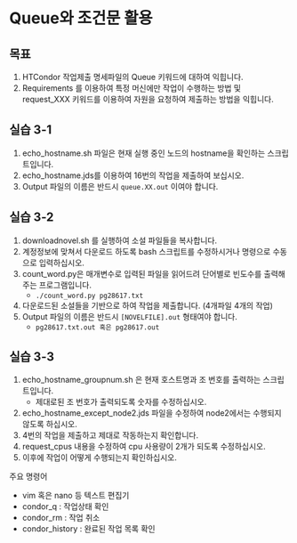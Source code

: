 # Queue와 조건문 활용

## 목표
1. HTCondor 작업제출 명세파일의 Queue 키워드에 대하여 익힙니다.
1. Requirements 를 이용하여 특정 머신에만 작업이 수행하는 방법 및 request_XXX 키워드를 이용하여 자원을 요청하여 제출하는 방법을 익힙니다.


## 실습 3-1
1. echo_hostname.sh 파일은 현재 실행 중인 노드의 hostname을 확인하는 스크립트입니다.
1. echo_hostname.jds를 이용하여 16번의 작업을 제출하여 보십시오.
1. Output 파일의 이름은 반드시 ```queue.XX.out``` 이여야 합니다.

## 실습 3-2
1. downloadnovel.sh 를 실행하여 소설 파일들을 복사합니다.
  1. 계정정보에 맞쳐서 다운로드 하도록 bash 스크립트를 수정하시거나 명령으로 수동으로 입력하십시오.
1. count_word.py은 매개변수로 입력된 파일을 읽어드려 단어별로 빈도수를 출력해주는 프로그램입니다.
    * ```./count_word.py pg28617.txt```
1. 다운로드된 소설들을 기반으로 하여 작업을 제출합니다. (4개파일 4개의 작업)
1. Output 파일의 이름은 반드시 ```[NOVELFILE].out``` 형태여야 합니다.
   * ```pg28617.txt.out 혹은 pg28617.out```
## 실습 3-3
1. echo_hostname_groupnum.sh 은 현재 호스트명과 조 번호를 출력하는 스크립트입니다.
   * 제대로된 조 번호가 출력되도록 숫자를 수정하십시오.
1. echo_hostname_except_node2.jds 파일을 수정하여 node2에서는 수행되지 않도록 하십시오.
1. 4번의 작업을 제출하고 제대로 작동하는지 확인합니다. 
1. request_cpus 내용을 수정하여 cpu 사용량이 2개가 되도록 수정하십시오.
1. 이후에 작업이 어떻게 수행되는지 확인하십시오.

주요 명령어
* vim 혹은 nano 등 텍스트 편집기
* condor_q : 작업상태 확인
* condor_rm : 작업 취소
* condor_history : 완료된 작업 목록 확인
